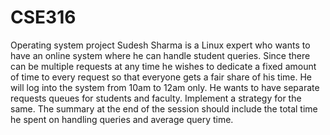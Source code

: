 # CSE316
Operating system project
Sudesh Sharma is a Linux expert who wants to have an online system where he can
handle student queries. Since there can be multiple requests at any time he wishes to dedicate a
fixed amount of time to every request so that everyone gets a fair share of his time. He will log
into the system from 10am to 12am only. He wants to have separate requests queues for students
and faculty. Implement a strategy for the same. The summary at the end of the session should
include the total time he spent on handling queries and average query time.
